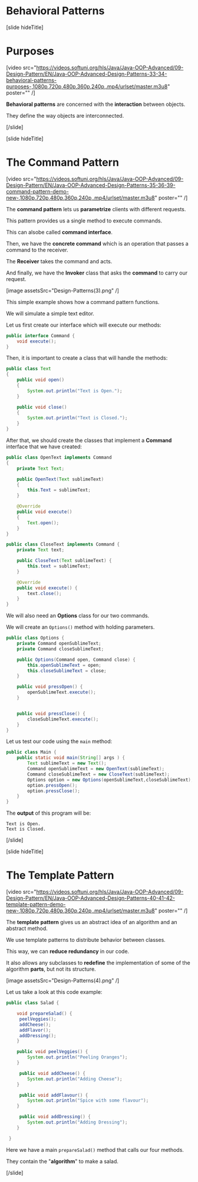 # Behavioral Patterns

[slide hideTitle]

# Purposes

[video src="https://videos.softuni.org/hls/Java/Java-OOP-Advanced/09-Design-Pattern/EN/Java-OOP-Advanced-Design-Patterns-33-34-behavioral-patterns-purposes-,1080p,720p,480p,360p,240p,.mp4/urlset/master.m3u8" poster="" /]

**Behavioral patterns** are concerned with the **interaction** between objects.

They define the way objects are interconnected.


[/slide]

[slide hideTitle]

# The Command Pattern

[video src="https://videos.softuni.org/hls/Java/Java-OOP-Advanced/09-Design-Pattern/EN/Java-OOP-Advanced-Design-Patterns-35-36-39-command-pattern-demo-new-,1080p,720p,480p,360p,240p,.mp4/urlset/master.m3u8" poster="" /]

The **command pattern** lets us **parametrize** clients with different requests. 

This pattern provides us a single method to execute commands. 

This can alsobe called **command interface**.

Then, we have the **concrete command** which is an operation that passes a command to the receiver.

The **Receiver** takes the command and acts.

And finally, we have the **Invoker** class that asks the **command** to carry our request.

[image assetsSrc="Design-Patterns(3).png" /]

This simple example shows how a command pattern functions.

We will simulate a simple text editor.

Let us first create our interface which will execute our methods:

```java
public interface Command {
    void execute();
}
```

Then, it is important to create a class that will handle the methods:

``` java
public class Text
{
    public void open()
    {
        System.out.println("Text is Open.");
    }

    public void close()
    {
        System.out.println("Text is Closed.");
    }
}
```

After that, we should create the classes that implement a **Command** interface that we have created:

``` java
public class OpenText implements Command
{
    private Text Text;

    public OpenText(Text sublimeText)
    {
        this.Text = sublimeText;
    }

    @Override
    public void execute()
    {
        Text.open();
    }
}
```

``` java
public class CloseText implements Command {
    private Text text;

    public CloseText(Text sublimeText) {
        this.text = sublimeText;
    }

    @Override
    public void execute() {
        text.close();
    }
}
```

We will also need an **Options** class for our two commands. 

We will create an `Options()` method with holding parameters.

``` java
public class Options {
    private Command openSublimeText;
    private Command closeSublimeText;

    public Options(Command open, Command close) {
        this.openSublimeText = open;
        this.closeSublimeText = close;
    }

    public void pressOpen() {
        openSublimeText.execute();
    }


    public void pressClose() {
        closeSublimeText.execute();
    }
}
```

Let us test our code using the `main` method:

``` java
public class Main {
    public static void main(String[] args ) {
        Text sublimeText = new Text();
        Command openSublimeText = new OpenText(sublimeText);
        Command closeSublimeText = new CloseText(sublimeText);
        Options option = new Options(openSublimeText,closeSublimeText);
        option.pressOpen();
        option.pressClose();
    }
}
```

The **output** of this program will be:

```
Text is Open.
Text is Closed.
```

[/slide]

[slide hideTitle]

# The Template Pattern

[video src="https://videos.softuni.org/hls/Java/Java-OOP-Advanced/09-Design-Pattern/EN/Java-OOP-Advanced-Design-Patterns-40-41-42-template-pattern-demo-new-,1080p,720p,480p,360p,240p,.mp4/urlset/master.m3u8" poster="" /]

The **template pattern** gives us an abstract idea of an algorithm and an abstract method.

We use template patterns to distribute behavior between classes.

This way, we can **reduce redundancy** in our code.

It also allows any subclasses to **redefine** the implementation of some of the algorithm **parts**, but not its structure.

[image assetsSrc="Design-Patterns(4).png" /]

Let us take a look at this code example:

``` java
public class Salad {

    void prepareSalad() {
     peelVeggies();
     addCheese();
     addFlavor();
     addDressing();
    }

    public void peelVeggies() {
        System.out.println("Peeling Oranges");
    }

     public void addCheese() {
        System.out.println("Adding Cheese");
    }

     public void addFlavour() {
        System.out.println("Spice with some flavour");
    }

     public void addDressing() {
        System.out.println("Adding Dressing");
    }

 }
```
Here we have a main `prepareSalad()` method that calls our four methods. 

They contain the "**algorithm**" to make a salad.


[/slide]
